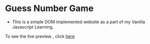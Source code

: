 # Guess Number Game

* This is a simple DOM implemented website as a part of my Vanilla Javascript Learning.


To see the live preview , click [here](https://number-guess-js.netlify.app/)
